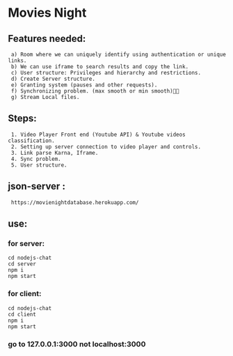 # Movies Night

## Features needed: <br />
     a) Room where we can uniquely identify using authentication or unique links.
     b) We can use iframe to search results and copy the link.
     c) User structure: Privileges and hierarchy and restrictions.
     d) Create Server structure.
     e) Granting system (pauses and other requests).
     f) Synchronizing problem. (max smooth or min smooth)🐱‍🚀
     g) Stream Local files.

## Steps:
     1. Video Player Front end (Youtube API) & Youtube videos classification.
     2. Setting up server connection to video player and controls.
     3. Link parse Karna, Iframe.
     4. Sync problem.
     5. User structure.
## json-server :
     https://movienightdatabase.herokuapp.com/
## use:
### for server:
    cd nodejs-chat
    cd server
    npm i
    npm start
### for client:
    cd nodejs-chat
    cd client
    npm i
    npm start
### go to 127.0.0.1:3000 not localhost:3000
